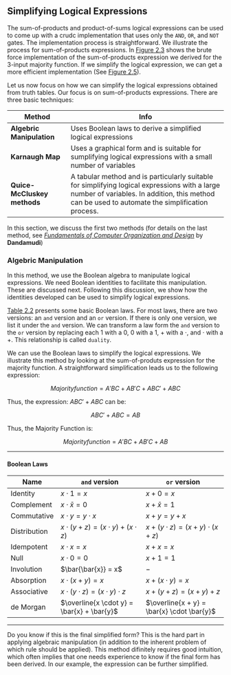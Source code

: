 ## Simplifying Logical Expressions

The sum-of-products and product-of-sums logical expressions can be used to come up with a crudc implementation that uses only the `AND`, `OR`, and `NOT` gates. The implementation process is straightforward. We illustrate the process for sum-of-products expressions. In [Figure 2.3]() shows the brute force implementation of the sum-of-products expression we derived for the 3-input majority function. If we simplify the logical expression, we can get a more efficient implementation (See [Figure 2.5]()).

Let us now focus on how we can simplify the logical expressions obtained from truth tables. Our focus is on sum-of-products expressions. There are three basic techniques:

| Method | Info |
|--------|------|
| __Algebric Manipulation__ | Uses Boolean laws to derive a simplified logical expressions |
| __Karnaugh Map__ | Uses a graphical form and is suitable for sumplifying logical expressions with a small number of variables |
| __Quice-McCluskey methods__ | A tabular method and is particularly suitable for simplifying logical expressions with a large number of variables. In addition, this method can be used to automate the simplification process. |

In this section, we discuss the first two methods (for details on the last method, see [_Fundamentals of Computer Organization and Design_](https://www.amazon.com.br/Fundamentals-Computer-Organization-Sivarama-Dandamudi/dp/1475778333) by __Dandamudi__)

### Algebric Manipulation

In this method, we use the Boolean algebra to manipulate logical expressions. We need Boolean identities to facilitate this manipulation. These are discussed next. Following this discussion, we show how the identities developed can be used to simplify logical expressions. 

[Table 2.2]() presents some basic Boolean laws. For most laws, there are two versions: an `and` version and an `or` version. If there is only one version, we list it under the `and` version. We can transform a law form the `and` version to the `or` version by replacing each $1$ with a $0$, $0$ with a $1$, $+$ with a $\cdot$, and $\cdot$ with a $+$. This relationship is called `duality`.

We can use the Boolean laws to simplify the logical expressions. We illustrate this method by looking at the sum-of-produts expression for the majority function. A straightforward simplification leads us to the following expression:

$$ Majority function = A'BC + AB'C + ABC' + ABC$$

Thus, the expression: $ABC' + ABC$ can be:

$$ABC' + ABC = AB$$

Thus, the Majority Function is:

$$Majority function = A'BC + AB'C + AB$$

---

#### Boolean Laws

| Name | `and` version | `or` version |
|------|---------------|--------------|
| Identity      | $x \cdot 1 = x$        | $x + 0 = x$ |
| Complement    | $x \cdot  \bar{x} = 0$ | $x + \bar{x} = 1$ |
| Commutative   | $x \cdot y = y \cdot x$| $x + y = y + x$ |
| Distribution  | $x \cdot (y + z) = (x \cdot y) + (x \cdot z)$ | $x + (y \cdot z) = (x + y) \cdot (x + z)$ |
| Idempotent | $x \cdot x = x$ | $x + x = x$ |
| Null | $x \cdot 0 = 0$ | $x + 1 = 1$ |
| Involution  | $\bar{\bar{x}} = x$ | $-$ |
| Absorption  | $x \cdot (x + y) = x$ | $x + (x \cdot y) = x$ |
| Associative | $x \cdot (y \cdot z) = (x \cdot y) \cdot z$ | $x + (y + z) = (x + y) + z$ |
| de Morgan | $\overline{x \cdot y} = \bar{x} + \bar{y}$ | $\overline{x + y} = \bar{x} \cdot \bar{y}$ |

---

Do you know if this is the final simplified form? This is the hard part in applying algebraic manipulation (in addition to the inherent problem of which rule should be applied). This method difinitely requires good intuition, which often implies that one needs experience to know if the final form has been derived. In our example, the expression can be further simplified. 